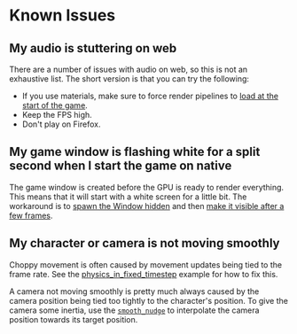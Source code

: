 # Known Issues

## My audio is stuttering on web

There are a number of issues with audio on web, so this is not an exhaustive list. The short version is that you can try the following:

- If you use materials, make sure to force render pipelines to [load at the start of the game](https://github.com/rparrett/bevy_pipelines_ready/blob/main/src/lib.rs).
- Keep the FPS high.
- Don't play on Firefox.

## My game window is flashing white for a split second when I start the game on native

The game window is created before the GPU is ready to render everything.
This means that it will start with a white screen for a little bit.
The workaround is to [spawn the Window hidden](https://github.com/bevyengine/bevy/blob/release-0.14.0/examples/window/window_settings.rs#L29-L32)
and then [make it visible after a few frames](https://github.com/bevyengine/bevy/blob/release-0.14.0/examples/window/window_settings.rs#L56-L64).

## My character or camera is not moving smoothly

Choppy movement is often caused by movement updates being tied to the frame rate.
See the [physics_in_fixed_timestep](https://github.com/bevyengine/bevy/blob/main/examples/movement/physics_in_fixed_timestep.rs) example
for how to fix this.

A camera not moving smoothly is pretty much always caused by the camera position being tied too tightly to the character's position.
To give the camera some inertia, use the [`smooth_nudge`](https://github.com/bevyengine/bevy/blob/main/examples/movement/smooth_follow.rs#L127-L142)
to interpolate the camera position towards its target position.
